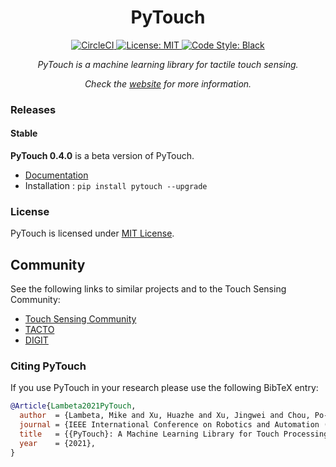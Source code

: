 <h1 align="center">PyTouch</h1>

<p align="center">
    <a href="#">
        <img src="https://circleci.com/gh/facebookresearch/PyTouch.svg?style=shield&circle-token=1633dac9daf88db4d3dbf10e1312663538f10bb4" alt="CircleCI" />
    </a>
    <a href="#">
        <img src="https://img.shields.io/badge/License-MIT-green.svg" alt="License: MIT" />
    </a>
    <a href="#">
        <img src="https://img.shields.io/badge/code%20style-black-000000.svg" alt="Code Style: Black" />
    </a>
</p>

<p align="center">
    <i>PyTouch is a machine learning library for tactile touch sensing.</i>
</p>
<p align="center">
    <i>Check the <a href="xyz">website</a> for more information.</i>
</p>

### Releases

#### Stable

**PyTouch 0.4.0** is a beta version of PyTouch.
- [Documentation](https://xyz/docs/intro)
- Installation : `pip install pytouch --upgrade`

### License
PyTouch is licensed under [MIT License](LICENSE).

## Community
See the following links to similar projects and to the Touch Sensing Community:
* [Touch Sensing Community](https://www.touch-sensing.org)
* [TACTO](https://github.com/facebookresearch/tacto)
* [DIGIT](https://digit.ml)


### Citing PyTouch
If you use PyTouch in your research please use the following BibTeX entry:
```BibTeX
@Article{Lambeta2021PyTouch,
  author  = {Lambeta, Mike and Xu, Huazhe and Xu, Jingwei and Chou, Po-Wei and Wang, Shaoxiong and Darrell, Trevor and Calandra, Roberto},
  journal = {IEEE International Conference on Robotics and Automation (ICRA)},
  title   = {{PyTouch}: A Machine Learning Library for Touch Processing},
  year    = {2021},
}
```
